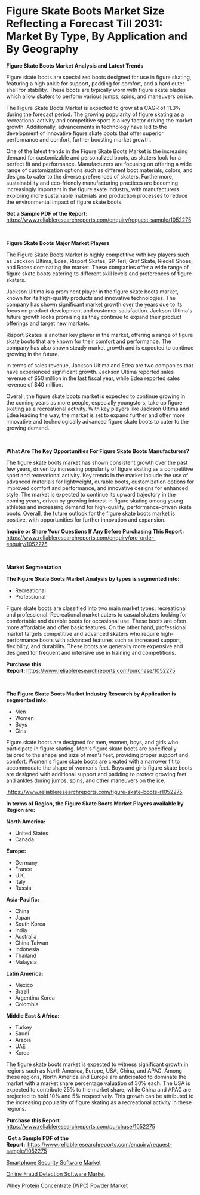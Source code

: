 <p><h1>Figure Skate Boots Market Size Reflecting a Forecast Till 2031: Market By Type, By Application and By Geography</h1></p><p><strong>Figure Skate Boots Market Analysis and Latest Trends</strong></p>
<p><p>Figure skate boots are specialized boots designed for use in figure skating, featuring a high ankle for support, padding for comfort, and a hard outer shell for stability. These boots are typically worn with figure skate blades which allow skaters to perform various jumps, spins, and maneuvers on ice.</p><p>The Figure Skate Boots Market is expected to grow at a CAGR of 11.3% during the forecast period. The growing popularity of figure skating as a recreational activity and competitive sport is a key factor driving the market growth. Additionally, advancements in technology have led to the development of innovative figure skate boots that offer superior performance and comfort, further boosting market growth.</p><p>One of the latest trends in the Figure Skate Boots Market is the increasing demand for customizable and personalized boots, as skaters look for a perfect fit and performance. Manufacturers are focusing on offering a wide range of customization options such as different boot materials, colors, and designs to cater to the diverse preferences of skaters. Furthermore, sustainability and eco-friendly manufacturing practices are becoming increasingly important in the figure skate industry, with manufacturers exploring more sustainable materials and production processes to reduce the environmental impact of figure skate boots.</p></p>
<p><strong>Get a Sample PDF of the Report:&nbsp;</strong> <a href="https://www.reliableresearchreports.com/enquiry/request-sample/1052275">https://www.reliableresearchreports.com/enquiry/request-sample/1052275</a></p>
<p>&nbsp;</p>
<p><strong>Figure Skate Boots Major Market Players</strong></p>
<p><p>The Figure Skate Boots Market is highly competitive with key players such as Jackson Ultima, Edea, Risport Skates, SP-Teri, Graf Skate, Riedell Shoes, and Roces dominating the market. These companies offer a wide range of figure skate boots catering to different skill levels and preferences of figure skaters.</p><p>Jackson Ultima is a prominent player in the figure skate boots market, known for its high-quality products and innovative technologies. The company has shown significant market growth over the years due to its focus on product development and customer satisfaction. Jackson Ultima's future growth looks promising as they continue to expand their product offerings and target new markets.</p><p>Risport Skates is another key player in the market, offering a range of figure skate boots that are known for their comfort and performance. The company has also shown steady market growth and is expected to continue growing in the future.</p><p>In terms of sales revenue, Jackson Ultima and Edea are two companies that have experienced significant growth. Jackson Ultima reported sales revenue of $50 million in the last fiscal year, while Edea reported sales revenue of $40 million.</p><p>Overall, the figure skate boots market is expected to continue growing in the coming years as more people, especially youngsters, take up figure skating as a recreational activity. With key players like Jackson Ultima and Edea leading the way, the market is set to expand further and offer more innovative and technologically advanced figure skate boots to cater to the growing demand.</p></p>
<p>&nbsp;</p>
<p><strong>What Are The Key Opportunities For Figure Skate Boots Manufacturers?</strong></p>
<p><p>The figure skate boots market has shown consistent growth over the past few years, driven by increasing popularity of figure skating as a competitive sport and recreational activity. Key trends in the market include the use of advanced materials for lightweight, durable boots, customization options for improved comfort and performance, and innovative designs for enhanced style. The market is expected to continue its upward trajectory in the coming years, driven by growing interest in figure skating among young athletes and increasing demand for high-quality, performance-driven skate boots. Overall, the future outlook for the figure skate boots market is positive, with opportunities for further innovation and expansion.</p></p>
<p><strong>Inquire or Share Your Questions If Any Before Purchasing This Report:</strong> <a href="https://www.reliableresearchreports.com/enquiry/pre-order-enquiry/1052275">https://www.reliableresearchreports.com/enquiry/pre-order-enquiry/1052275</a></p>
<p>&nbsp;</p>
<p><strong>Market Segmentation</strong></p>
<p><strong>The Figure Skate Boots Market Analysis by types is segmented into:</strong></p>
<p><ul><li>Recreational</li><li>Professional</li></ul></p>
<p><p>Figure skate boots are classified into two main market types: recreational and professional. Recreational market caters to casual skaters looking for comfortable and durable boots for occasional use. These boots are often more affordable and offer basic features. On the other hand, professional market targets competitive and advanced skaters who require high-performance boots with advanced features such as increased support, flexibility, and durability. These boots are generally more expensive and designed for frequent and intensive use in training and competitions.</p></p>
<p><strong>Purchase this Report:&nbsp;</strong><a href="https://www.reliableresearchreports.com/purchase/1052275">https://www.reliableresearchreports.com/purchase/1052275</a></p>
<p>&nbsp;</p>
<p><strong>The Figure Skate Boots Market Industry Research by Application is segmented into:</strong></p>
<p><ul><li>Men</li><li>Women</li><li>Boys</li><li>Girls</li></ul></p>
<p><p>Figure skate boots are designed for men, women, boys, and girls who participate in figure skating. Men's figure skate boots are specifically tailored to the shape and size of men's feet, providing proper support and comfort. Women's figure skate boots are created with a narrower fit to accommodate the shape of women's feet. Boys and girls figure skate boots are designed with additional support and padding to protect growing feet and ankles during jumps, spins, and other maneuvers on the ice.</p></p>
<p><a href="https://www.reliableresearchreports.com/figure-skate-boots-r1052275">&nbsp;https://www.reliableresearchreports.com/figure-skate-boots-r1052275</a></p>
<p><strong>In terms of Region, the Figure Skate Boots Market Players available by Region are:</strong></p>
<p>
    <p> <strong> North America: </strong>
        <ul>
            <li>United States</li>
            <li>Canada</li>
        </ul>
        </p> 
    <p> <strong> Europe: </strong>
        <ul>
            <li>Germany</li>
            <li>France</li>
            <li>U.K.</li>
            <li>Italy</li>
            <li>Russia</li>
        </ul>
        </p> 
    <p> <strong> Asia-Pacific: </strong>
        <ul>
            <li>China</li>
            <li>Japan</li>
            <li>South Korea</li>
            <li>India</li>
            <li>Australia</li>
            <li>China Taiwan</li>
            <li>Indonesia</li>
            <li>Thailand</li>
            <li>Malaysia</li>
        </ul>
        </p> 
    <p> <strong> Latin America: </strong>
        <ul>
            <li>Mexico</li>
            <li>Brazil</li>
            <li>Argentina Korea</li>
            <li>Colombia</li>
        </ul>
        </p> 
    <p> <strong> Middle East & Africa: </strong>
        <ul>
            <li>Turkey</li>
            <li>Saudi</li>
            <li>Arabia</li>
            <li>UAE</li>
            <li>Korea</li>
        </ul>
    </p>
    </p>
<p><p>The figure skate boots market is expected to witness significant growth in regions such as North America, Europe, USA, China, and APAC. Among these regions, North America and Europe are anticipated to dominate the market with a market share percentage valuation of 30% each. The USA is expected to contribute 25% to the market share, while China and APAC are projected to hold 10% and 5% respectively. This growth can be attributed to the increasing popularity of figure skating as a recreational activity in these regions.</p></p>
<p><strong>Purchase this Report: </strong><a href="https://www.reliableresearchreports.com/purchase/1052275">https://www.reliableresearchreports.com/purchase/1052275</a></p>
<p>&nbsp;<strong>Get a Sample PDF of the Report:&nbsp;&nbsp;</strong><a href="https://www.reliableresearchreports.com/enquiry/request-sample/1052275">https://www.reliableresearchreports.com/enquiry/request-sample/1052275</a></p>
<p><strong></strong></p>
<p><p><a href="https://github.com/staberhelen84/Market-Research-Report-List-1/blob/main/smartphone-security-software-market.md">Smartphone Security Software Market</a></p><p><a href="https://github.com/ValentineMike02/Market-Research-Report-List-1/blob/main/online-fraud-detection-software-market.md">Online Fraud Detection Software Market</a></p><p><a href="https://github.com/JosephMorgnlvXXff/Market-Research-Report-List-1/blob/main/whey-protein-concentrate-wpc-powder-market.md">Whey Protein Concentrate (WPC) Powder Market</a></p></p>